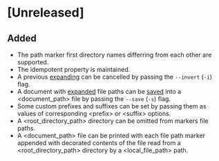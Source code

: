 # [Unreleased]

## Added

- The path marker first directory names
differring from each other
are supported.
- The idempotent property is maintained.
- A previous [expanding](https://github.com/monadosquito/unpath#expand) can be cancelled
by passing the `--invert` (`-i`) flag.
- A document
with [expanded](https://github.com/monadosquito/unpath#expand) file paths can be [saved](https://github.com/monadosquito/unpath#save)
into a \<document\_path\> file by passing the `--save` (`-s`) flag.
- Some custom prefixes and suffixes can be set
by passing them as values of corresponding \<prefix\> or \<suffix\> options.
- A \<root\_directory\_path\> directory can be omitted from markers file paths.
- A \<document\_path\> file can be printed with each file path marker
appended with decorated contents of the file
read from a \<root\_directory\_path\> directory
by a \<local\_file\_path\> path.
